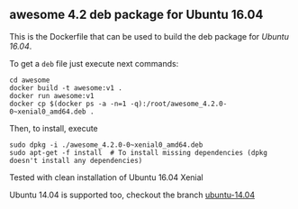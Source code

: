 ## awesome 4.2 deb package for Ubuntu 16.04

This is the Dockerfile that can be used to build the deb package for *Ubuntu 16.04*.

To get a `deb` file just execute next commands:

```
cd awesome
docker build -t awesome:v1 .
docker run awesome:v1
docker cp $(docker ps -a -n=1 -q):/root/awesome_4.2.0-0~xenial0_amd64.deb .
```

Then, to install, execute

```
sudo dpkg -i ./awesome_4.2.0-0~xenial0_amd64.deb
sudo apt-get -f install  # To install missing dependencies (dpkg doesn't install any dependencies)
```

Tested with clean installation of Ubuntu 16.04 Xenial

Ubuntu 14.04 is supported too, checkout the branch [ubuntu-14.04](https://github.com/elw00d/awesome-deb-docker/tree/ubuntu-14.04)
